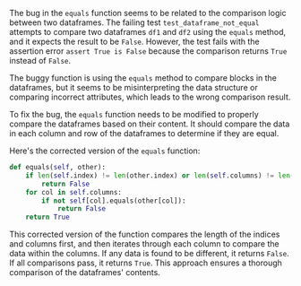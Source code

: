The bug in the `equals` function seems to be related to the comparison logic between two dataframes. The failing test `test_dataframe_not_equal` attempts to compare two dataframes `df1` and `df2` using the `equals` method, and it expects the result to be `False`. However, the test fails with the assertion error `assert True is False` because the comparison returns `True` instead of `False`.

The buggy function is using the `equals` method to compare blocks in the dataframes, but it seems to be misinterpreting the data structure or comparing incorrect attributes, which leads to the wrong comparison result.

To fix the bug, the `equals` function needs to be modified to properly compare the dataframes based on their content. It should compare the data in each column and row of the dataframes to determine if they are equal.

Here's the corrected version of the `equals` function:

```python
def equals(self, other):
    if len(self.index) != len(other.index) or len(self.columns) != len(other.columns):
        return False
    for col in self.columns:
        if not self[col].equals(other[col]):
            return False
    return True
```

This corrected version of the function compares the length of the indices and columns first, and then iterates through each column to compare the data within the columns. If any data is found to be different, it returns `False`. If all comparisons pass, it returns `True`. This approach ensures a thorough comparison of the dataframes' contents.